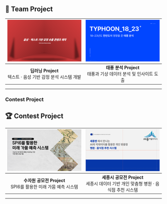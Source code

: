## 📂 Team Project  
| [<img src="딥러닝.png" width="387px" alt="딥러닝 프로젝트">](텍스트%20,음성%20감정%20딥러닝%20피피티.pdf) | [<img src="태풍.png" width="387px" alt="태풍 분석 프로젝트">](태풍%20분석.pdf) |  
|:---------------------------------------:|:---------------------------------------:|  
| **딥러닝 Project**<br>텍스트 · 음성 기반 감정 분석 시스템 개발 | **태풍 분석 Project**<br>태풍과 기상 데이터 분석 및 인사이트 도출 |


---

### Contest Project  
## 🏆 Contest Project  
| [<img src="수자원공모전1.png" width="387px" alt="수자원 공모전">](K_water%20최종%20공모전%20피피티.pdf) | [<img src="ppt1.png" width="387px" alt="세종시 공모전">](세종시%20공모전.pdf) |  
|:---------------------------------------:|:---------------------------------------:|  
| **수자원 공모전 Project**<br>SPI6를 활용한 미래 가뭄 예측 시스템 | **세종시 공모전 Project**<br>세종시 데이터 기반 개인 맞춤형 병원 · 음식점 추천 시스템 |


---

